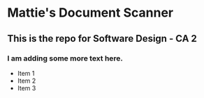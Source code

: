 # Mattie's Document Scanner
## This is the repo for Software Design - CA 2
### I am adding some more text here.

* Item 1
* Item 2
* Item 3
